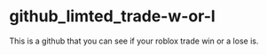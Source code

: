 # github_limted_trade-w-or-l
This is a github that you can see if your roblox trade win or a lose is.
